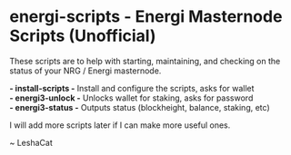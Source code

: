 # energi-scripts - Energi Masternode Scripts (Unofficial)

These scripts are to help with starting, maintaining, and checking on the status of your NRG / Energi masternode.

**- install-scripts -** Install and configure the scripts, asks for wallet<br />
**- energi3-unlock -** Unlocks wallet for staking, asks for password<br />
**- energi3-status -** Outputs status (blockheight, balance, staking, etc)<br />

I will add more scripts later if I can make more useful ones.

~ LeshaCat
